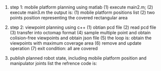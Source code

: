 1. step 1: 
mobile platform planning using matlab 
(1) execute main2.m; 
(2) execute main3.m 
the output is: 
(1) mobile platform positions list
(2) two points position representing the covered rectangular area


2. step 2: viewpoint planning using c++
(1) obtian pcd file 
(2) read pcd file
(3) transfer into octomap format
(4) sample multiple point and obtain colision-free viewpoints and obtain json file 
(5) the loop is: obtain the viewpoints with maximum coverage area
(6) remove and update operation
(7) exit condition: all are covered


3. publish planned robot state, including mobile platform position and manipulator joints list
the refrence code is: 











